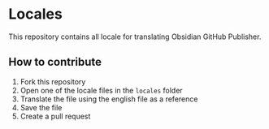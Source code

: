 # Locales

This repository contains all locale for translating Obsidian GitHub Publisher.

## How to contribute

1. Fork this repository
2. Open one of the locale files in the `locales` folder
3. Translate the file using the english file as a reference
4. Save the file
5. Create a pull request

